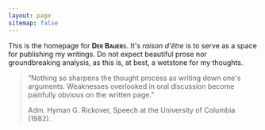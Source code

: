 ```yaml
---
layout: page
sitemap: false
---
```


This is the homepage for <span style="font-variant:small-caps;">**Der Bauer**</span>s. It's *raison d'être* is to serve as a space for publishing my writings. Do not expect beautiful prose nor groundbreaking analysis, as this is, at best, a wetstone for my thoughts.

> “Nothing so sharpens the thought process as writing down one's arguments. Weaknesses overlooked in oral discussion become painfully obvious on the written page.”
>
> Adm. Hyman G. Rickover, Speech at the University of Columbia (1982).
